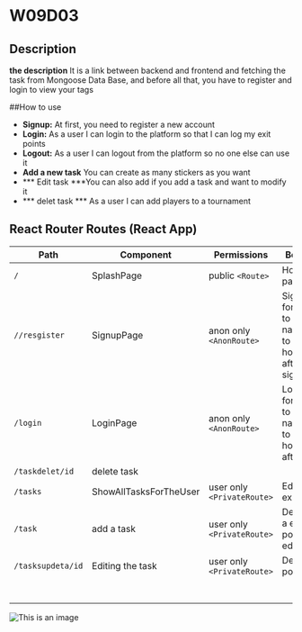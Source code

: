 # W09D03



## Description

**the description** 
It is a link between backend and frontend and fetching the task from Mongoose Data Base, and before all that, you have to register and login to view your tags


##How to use

- **Signup:** At first, you need to register a new account
- **Login:** As a user I can login to the platform so that I can log my exit points
- **Logout:** As a user I can logout from the platform so no one else can use it
- **Add a new task** You can create as many stickers as you want
- *** Edit task ***You can also add if you add a task and want to modify it
- *** delet task *** As a user I can add players to a tournament


## React Router Routes (React App)

| Path             | Component            | Permissions                | Behavior                                                     |
| ---------------- | -------------------- | -------------------------- | ------------------------------------------------------------ |
| `/`              | SplashPage           | public `<Route>`           | Home page                                                    |
| `//resgister`    | SignupPage           | anon only `<AnonRoute>`    | Signup form, link to login, navigate to homepage after signup|
| `/login`         | LoginPage            | anon only `<AnonRoute>`    | Login form, link to signup, navigate to homepage after login |
|  `/taskdelet/id` |  delete task         |                            |                                                              |
| `/tasks`         |ShowAllTasksForTheUser| user only `<PrivateRoute>` | Edits a exit points                                          |
| `/task`          | add a task           | user only `<PrivateRoute>` | Details of a exit points to edit                             |
|`/tasksupdeta/id` | Editing the task     | user only `<PrivateRoute>` | Delete exit points                                           |
|                  |                      |                            |                                                              |
|                  |                      |                            |                                                              |
|                  |                      |                            |                                                              |
|                  |                      |                            |                                                              |
|                  |                      |                            |                                                              |
|                  |                      |                            |                                                              |
|                  |                      |                            |                                                              |



![This is an image](https://myoctocat.com/assets/images/base-octocat.svg)